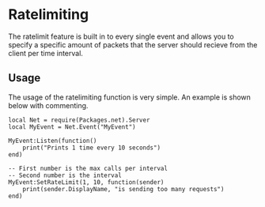 # Ratelimiting

The ratelimit feature is built in to every single event and allows you to specify a specific amount of packets that the server should recieve from the client per time interval.

## Usage

The usage of the ratelimiting function is very simple. An example is shown below with commenting.

```luau
local Net = require(Packages.net).Server
local MyEvent = Net.Event("MyEvent")

MyEvent:Listen(function()
    print("Prints 1 time every 10 seconds")
end)

-- First number is the max calls per interval
-- Second number is the interval
MyEvent:SetRateLimit(1, 10, function(sender)
    print(sender.DisplayName, "is sending too many requests")
end)
```
